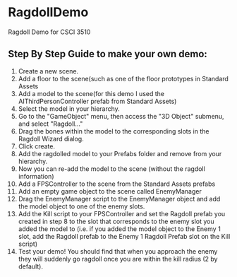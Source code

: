 # RagdollDemo
Ragdoll Demo for CSCI 3510

## Step By Step Guide to make your own demo:
1. Create a new scene.
2. Add a floor to the scene(such as one of the floor prototypes in Standard Assets
3. Add a model to the scene(for this demo I used the AIThirdPersonController prefab from Standard Assets)
4. Select the model in your hierarchy.
5. Go to the "GameObject" menu, then access the "3D Object" submenu, and select "Ragdoll..."
6. Drag the bones within the model to the corresponding slots in the Ragdoll Wizard dialog.
7. Click create.
8. Add the ragdolled model to your Prefabs folder and remove from your hierarchy.
9. Now you can re-add the model to the scene (without the ragdoll information)
10. Add a FPSController to the scene from the Standard Assets prefabs
11. Add an empty game object to the scene called EnemyManager
12. Drag the EnemyManager script to the EnemyManager object and add the model object to one of the enemy slots.
13. Add the Kill script to your FPSController and set the Ragdoll prefab you created in step 8 to the slot that 
corresponds to the enemy slot you added the model to (i.e. if you added the model object to the Enemy 1 slot, add
the Ragdoll prefab to the Enemy 1 Ragdoll Prefab slot on the Kill script)
14. Test your demo! You should find that when you approach the enemy they will suddenly go ragdoll once you are 
within the kill radius (2 by default).
